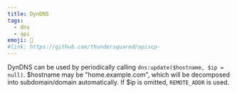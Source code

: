 ```yaml
---
title: DynDNS
tags:
  - dns
  - api
emoji: 🦙
#link: https://github.com/thundersquared/apiscp-
---
```


DynDNS can be used by periodically calling `dns:update($hostname, $ip = null)`. $hostname may be "home.example.com", which will be decomposed into subdomain/domain automatically. If $ip is omitted, `REMOTE_ADDR` is used.
